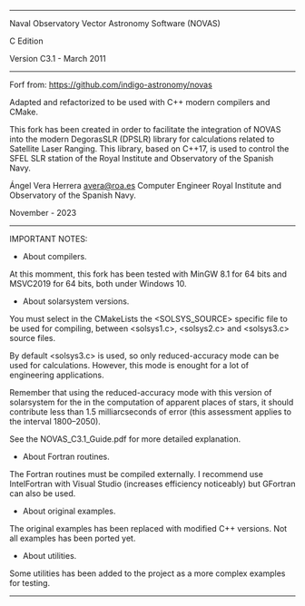 ***********************************************************************************************************************

Naval Observatory Vector Astronomy Software (NOVAS)

C Edition 

Version C3.1 - March 2011

************************************************************************************************************************

Forf from: https://github.com/indigo-astronomy/novas

Adapted and refactorized to be used with C++ modern compilers and CMake. 

This fork has been created in order to facilitate the integration of NOVAS into the modern DegorasSLR (DPSLR) library for calculations related to Satellite Laser Ranging. This library, based on C++17, is used to control the SFEL SLR station of the Royal Institute and Observatory of the Spanish Navy.

Ángel Vera Herrera
avera@roa.es
Computer Engineer
Royal Institute and Observatory of the Spanish Navy.

November - 2023

************************************************************************************************************************

IMPORTANT NOTES:

- About compilers.

At this momment, this fork has been tested with MinGW 8.1 for 64 bits and MSVC2019 for 64 bits, both under Windows 10.

- About solarsystem versions.

You must select in the CMakeLists the <SOLSYS_SOURCE> specific file to be used for compiling, between <solsys1.c>, <solsys2.c> and <solsys3.c> source files. 

By default <solsys3.c> is used, so only reduced-accuracy mode can be used for calculations. However, this mode is enought for a lot of engineering applications. 

Remember that using the reduced-accuracy mode with this version of solarsystem  for the in the computation of apparent places of stars, it should contribute less than 1.5 milliarcseconds of error (this assessment applies to the interval 1800–2050).

See the NOVAS_C3.1_Guide.pdf for more detailed explanation.

- About Fortran routines.

The Fortran routines must be compiled externally. I recommend use IntelFortran with Visual Studio (increases efficiency noticeably) but GFortran can also be used.

- About original examples.

The original examples has been replaced with modified C++ versions. Not all examples has been ported yet. 

- About utilities.

Some utilities has been added to the project as a more complex examples for testing.

************************************************************************************************************************

